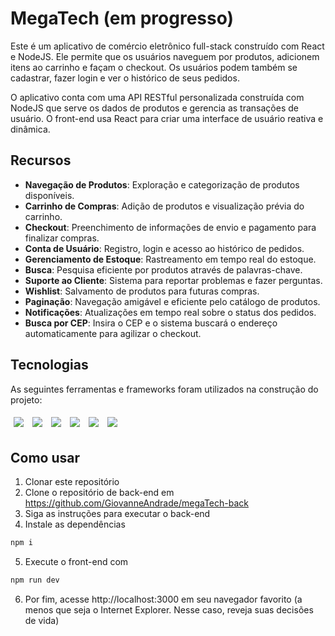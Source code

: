 # MegaTech (em progresso)
Este é um aplicativo de comércio eletrônico full-stack construído com React e NodeJS. Ele permite que os usuários naveguem por produtos, adicionem itens ao carrinho e façam o checkout. Os usuários podem também se cadastrar, fazer login e ver o histórico de seus pedidos.

O aplicativo conta com uma API RESTful personalizada construída com NodeJS que serve os dados de produtos e gerencia as transações de usuário. O front-end usa React para criar uma interface de usuário reativa e dinâmica.


## Recursos

- **Navegação de Produtos**: Exploração e categorização de produtos disponíveis.
- **Carrinho de Compras**: Adição de produtos e visualização prévia do carrinho.
- **Checkout**: Preenchimento de informações de envio e pagamento para finalizar compras.
- **Conta de Usuário**: Registro, login e acesso ao histórico de pedidos.
- **Gerenciamento de Estoque**: Rastreamento em tempo real do estoque.
- **Busca**: Pesquisa eficiente por produtos através de palavras-chave.
- **Suporte ao Cliente**: Sistema para reportar problemas e fazer perguntas.
- **Wishlist**: Salvamento de produtos para futuras compras.
- **Paginação**: Navegação amigável e eficiente pelo catálogo de produtos.
- **Notificações**: Atualizações em tempo real sobre o status dos pedidos.
- **Busca por CEP**: Insira o CEP e o sistema buscará o endereço automaticamente para agilizar o checkout.

## Tecnologias

As seguintes ferramentas e frameworks foram utilizados na construção do projeto:<br>

<p>
  <img style='margin: 5px;' src='https://img.shields.io/badge/styled-components%20-%2320232a.svg?&style=for-the-badge&color=b8679e&logo=styled-components&logoColor=%3a3a3a'>
  <img style='margin: 5px;' src='https://img.shields.io/badge/axios%20-%2320232a.svg?&style=for-the-badge&color=informational'>
  <img style='margin: 5px;' src="https://img.shields.io/badge/react-app%20-%2320232a.svg?&style=for-the-badge&color=60ddf9&logo=react&logoColor=%2361DAFB"/>
  <img style='margin: 5px;' src="https://img.shields.io/badge/react_route%20-%2320232a.svg?&style=for-the-badge&logo=react&logoColor=%2361DAFB"/>
  <img style='margin: 5px;' src='https://img.shields.io/badge/react-icons%20-%2320232a.svg?&style=for-the-badge&color=f28dc7&logo=react-icons&logoColor=%2361DAFB'>
  <img style='margin: 5px;' src="https://img.shields.io/badge/Material--UI-%2320232a.svg?style=for-the-badge&color=0081CB&logo=material-ui&logoColor=white" />

</p>

## Como usar

1. Clonar este repositório
2. Clone o repositório de back-end em https://github.com/GiovanneAndrade/megaTech-back
3. Siga as instruções para executar o back-end
4. Instale as dependências

```bash
npm i
```

5. Execute o front-end com

```bash
npm run dev
```


6. Por fim, acesse http://localhost:3000 em seu navegador favorito (a menos que seja o Internet Explorer. Nesse caso, reveja suas decisões de vida)
